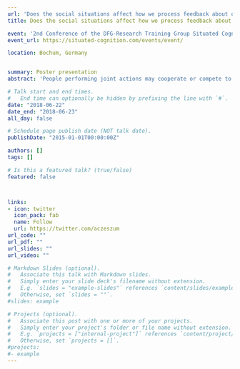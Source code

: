 ```yaml
---
url: 'Does the social situations affect how we process feedback about our actions2'
title: Does the social situations affect how we process feedback about our actions?

event: '2nd Conference of the DFG-Research Training Group Situated Cognition 2018'
event_url: https://situated-cognition.com/events/event/

location: Bochum, Germany


summary: Poster presentation
abstract: 'People performing joint actions may cooperate or compete to achieve their joint or individual goals. In the present study, we investigated the neural processes underpinning error and monetary rewards processing in such situations using the EEG. We analyzed event-related potentials (ERPs) triggered by feedback about individual and joint actions in cooperative and competitive situations. Given previous literature, we hypothesized monetary losses will elicit more negative responses at midline frontal electrodes (Feedback Related Negativity (FRN)) than monetary wins without regard to the social situation. Additionally, we expected that processing of feedback might be modulated by the social situation (cooperative and competitive).	Twenty pairs (N=50) of participants performed a joint four-alternative forced choice (4AFC) visual task either cooperatively or competitively. At the end of each trial, participants received visual performance feedback and accompanying monetary rewards. Specifically, the feedback included individual and joint errors. Furthermore, the resulting positive, negative or neutral monetary rewards were dependent on the social situation. This design rigorously instructed participant to cooperate or compete due to the pay-off matrix. We used linear mixed effects analyses to study the FRN. Analysis of the EEG data revealed the main effect of the valence of the outcome at midline frontal electrodes. The FRN was more negative for losses than wins in both social situations. Moreover, our results suggest that the FRN might be modulated by different social situations. Additionally, we used Threshold Free Cluster Enhancement (TFCE) and permutation tests to explore the data. Results of these analyses suggest the same effect of modulation in processing of feedback between cooperative and competative sitations. In sum, our results replicate previous studies about the FRN and extend them by comparing neurophysiological responses to positive and negative outcomes in a competitive situation, which simultaneously engage two participants.  Furthermore, the present design allows for within participants comparison between different social situations (cooperative and competitive). Results of this comparison suggest that the FRN is modulated by social situations. These results can shed new light on the neural process underpinning error and reward processing in cooperative and competitive situations.'

# Talk start and end times.
#   End time can optionally be hidden by prefixing the line with `#`.
date: "2018-06-22"
date_end: "2018-06-23"
all_day: false

# Schedule page publish date (NOT talk date).
publishDate: "2015-01-01T00:00:00Z"

authors: []
tags: []

# Is this a featured talk? (true/false)
featured: false



links:
- icon: twitter
  icon_pack: fab
  name: Follow
  url: https://twitter.com/aczeszum
url_code: ""
url_pdf: ""
url_slides: ""
url_video: ""

# Markdown Slides (optional).
#   Associate this talk with Markdown slides.
#   Simply enter your slide deck's filename without extension.
#   E.g. `slides = "example-slides"` references `content/slides/example-slides.md`.
#   Otherwise, set `slides = ""`.
#slides: example

# Projects (optional).
#   Associate this post with one or more of your projects.
#   Simply enter your project's folder or file name without extension.
#   E.g. `projects = ["internal-project"]` references `content/project/deep-learning/index.md`.
#   Otherwise, set `projects = []`.
#projects:
#- example
---
```


